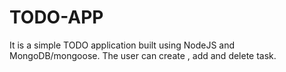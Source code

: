# TODO-APP
It is a simple TODO application built using NodeJS and MongoDB/mongoose. The user can create , add  and delete task.
